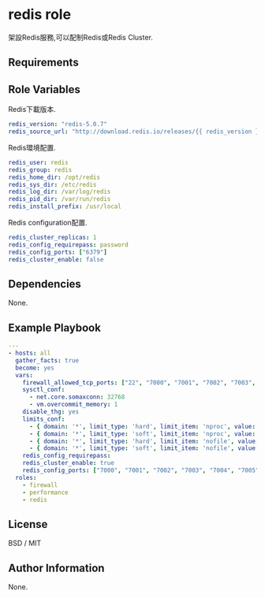 redis role
=========

架設Redis服務,可以配制Redis或Redis Cluster.

Requirements
------------



Role Variables
--------------

Redis下載版本.

```yaml
redis_version: "redis-5.0.7"
redis_source_url: "http://download.redis.io/releases/{{ redis_version }}.tar.gz"
```

Redis環境配置.

```yaml
redis_user: redis
redis_group: redis
redis_home_dir: /opt/redis
redis_sys_dir: /etc/redis
redis_log_dir: /var/log/redis
redis_pid_dir: /var/run/redis
redis_install_prefix: /usr/local
```

Redis configuration配置.

```yaml
redis_cluster_replicas: 1
redis_config_requirepass: password
redis_config_ports: ["6379"]
redis_cluster_enable: false
```


Dependencies
------------

None.

Example Playbook
----------------

```yaml
---
- hosts: all
  gather_facts: true
  become: yes
  vars:
    firewall_allowed_tcp_ports: ["22", "7000", "7001", "7002", "7003", "7004", "7005"]
    sysctl_conf:
      - net.core.somaxconn: 32768
      - vm.overcommit_memory: 1
    disable_thg: yes
    limits_conf:
      - { domain: '*', limit_type: 'hard', limit_item: 'nproc', value: 65535 }
      - { domain: '*', limit_type: 'soft', limit_item: 'nproc', value: 65535 }
      - { domain: '*', limit_type: 'hard', limit_item: 'nofile', value: 65535 }
      - { domain: '*', limit_type: 'soft', limit_item: 'nofile', value: 65535 }
    redis_config_requirepass:
    redis_cluster_enable: true
    redis_config_ports: ["7000", "7001", "7002", "7003", "7004", "7005"]
  roles:
    - firewall
    - performance
    - redis
```

License
-------

BSD / MIT

Author Information
------------------

None.

